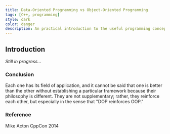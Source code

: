 ```yaml
---
title: Data-Oriented Programming vs Object-Oriented Programming
tags: [C++, programming]
style: dark
color: danger
description: An practical introduction to the useful programming concept of DDG
---
```


## Introduction

_Still in progress..._

### Conclusion

Each one has its field of application, and it cannot be said that one is better than the other without establishing a particular framework because their philosophy is different. They are not supplementary; rather, they reinforce each other, but especially in the sense that "DOP reinforces OOP." 

### Reference

Mike Acton CppCon 2014

